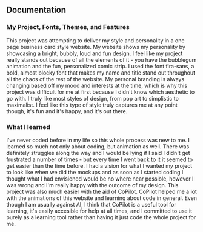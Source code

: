 ## Documentation

### My Project, Fonts, Themes, and Features

This project was attempting to deliver my style and personality in a one page business card style website. My website shows my personality by showcasing a bright, bubbly, loud and fun design.
I feel like my project really stands out because of all the elements of it - you have the bubblegum animation and the fun, personalized comic strip. I used the font fira-sans, a bold, almost blocky font that makes my name and title stand out throughout all the chaos of the rest of the website. My personal branding is always changing based off my mood and interests at the time, which is why this project was difficult for me at first because I didn't know which aesthetic to go with. I truly like most styles of design, from pop art to simplistic to maximalist. I feel like this type of style truly captures me at any point though, it's fun and it's happy, and it's out there. 

### What I learned 

I've never coded before in my life so this whole process was new to me. I learned so much not only about coding, but animation as well. There was definitely struggles along the way and I would be lying if I said I didn't get frustrated a number of times - but every time I went back to it it seemed to get easier than the time before. I had a vision for what I wanted my project to look like when we did the mockups and as soon as I started coding I thought what I had envisioned would be no where near possible, however I was wrong and I'm really happy with the outcome of my design. This project was also much easier with the aid of CoPilot. CoPilot helped me a lot with the animations of this website and learning about code in general. Even though I am usually against AI, I think that CoPilot is a useful tool for learning, it's easily accesible for help at all times, and I committed to use it purely as a learning tool rather than having it just code the whole project for me. 